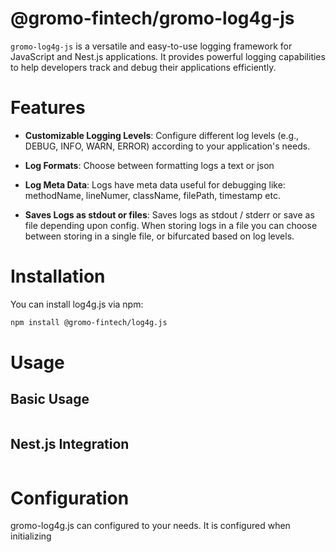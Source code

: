 # @gromo-fintech/gromo-log4g-js

`gromo-log4g-js` is a versatile and easy-to-use logging framework for JavaScript and Nest.js applications. It provides powerful logging capabilities to help developers track and debug their applications efficiently.

# Features

- **Customizable Logging Levels**: Configure different log levels (e.g., DEBUG, INFO, WARN, ERROR) according to your application's needs.

- **Log Formats**: Choose between formatting logs a text or json

- **Log Meta Data**: Logs have meta data useful for debugging like: methodName, lineNumer, className, filePath, timestamp etc.

- **Saves Logs as stdout or files**: Saves logs as stdout / stderr or save as file depending upon config. When storing logs in a file you can choose between storing in a single file, or bifurcated based on log levels.

# Installation

You can install log4g.js via npm:

```bash
npm install @gromo-fintech/log4g.js
```

# Usage

## Basic Usage

```javascript

```

## Nest.js Integration

```typescript

```

# Configuration

gromo-log4g.js can configured to your needs. It is configured when initializing 